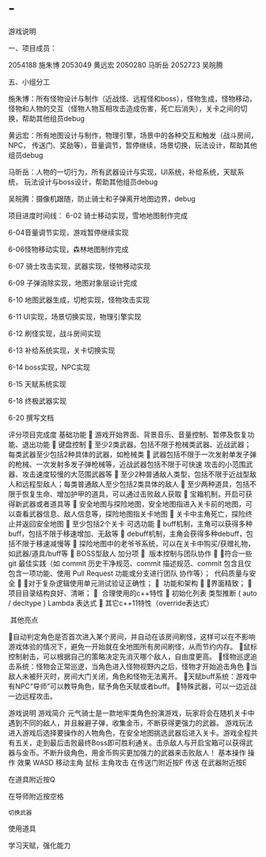 # -
游戏说明

一、项目成员：

2054188 施朱博 
2053049 黄远宏
2050280 马昕岳
2052723 吴皖腾

五、小组分工

施朱博：所有怪物设计与制作（近战怪、远程怪和boss），怪物生成，怪物移动，怪物和人物的交互（怪物人物互相攻击造成伤害，死亡后消失），关卡之间的切换，帮助其他组员debug

黄远宏：所有地图设计与制作，物理引擎，场景中的各种交互和触发（战斗房间，NPC， 传送门、奖励等），音量调节，暂停继续，场景切换，玩法设计，帮助其他组员debug  	

马昕岳：人物的一切行为，所有武器设计与实现，UI系统，补给系统，天赋系统， 玩法设计与boss设计，帮助其他组员debug
 
吴皖腾：摄像机跟随，防止骑士和子弹离开地图边界，debug


项目进度时间线：
6-02 骑士移动实现，雪地地图制作完成

6-04音量调节实现，游戏暂停继续实现

6-06怪物移动实现，森林地图制作完成

6-07 骑士攻击实现，武器实现，怪物移动实现

6-09 子弹消除实现，地图对象层设计完成

6-10 地图武器生成，切枪实现，怪物攻击实现

6-11 UI实现，场景切换实现，物理引擎实现

6-12 刷怪实现，战斗房间实现

6-13 补给系统实现，关卡切换实现

6-14 boss实现，NPC实现

6-15 天赋系统实现

6-18 终极武器实现

6-20 撰写文档


评分项目完成度
基础功能
 游戏开始界⾯、背景⾳乐、⾳量控制、暂停及恢复功能、退出功能
 键盘控制
 ⾄少2类武器，包括不限于枪械类武器、近战武器；每类武器⾄少包括2种具体的武器，如枪械类
 武器包括不限于⼀次发射单发⼦弹的枪械、⼀次发射多发⼦弹枪械等，近战武器包括不限于可快速 攻击的⼩范围武器、攻击速度较慢的⼤范围武器等
 ⾄少2种普通敌⼈类型，包括不限于近战型敌⼈和远程型敌⼈；每类普通敌⼈⾄少包括2类具体的敌⼈
 ⾄少两种道具，包括不限于恢复⽣命、增加护甲的道具，可以通过击败敌⼈获取
 宝箱机制，开启可获得新武器或者道具等
 安全地图与探险地图，安全地图指进⼊关卡前的地图，可以查看武器信息、敌⼈信息等，探险地图指关卡地图
 关卡中主⻆死亡，探险终⽌并返回安全地图
 ⾄少包括2个关卡
可选功能
 buff机制，主⻆可以获得多种buff，包括不限于移速增加、⽆敌等
 debuff机制，主⻆会获得多种debuff，包括不限于移速减慢等
 探险地图中的⽼爷爷系统，可以在关卡中购买/获赠礼物，如武器/道具/buff等
 BOSS型敌⼈
加分项

 版本控制与团队协作

符合⼀些 git 最佳实践（如 commit 历史⼲净规范、commit 描述规范、commit 包含且仅包含⼀项功能、使⽤ Pull Request 功能或分⽀进⾏团队 协作等）；
 代码质量与安全

对于复杂逻辑使⽤单元测试验证正确性；

 功能和架构

界⾯精致；
项⽬⽬录结构良好、清晰；

 合理使用的c++特性

初始化列表
类型推断 ( auto / decltype )
Lambda 表达式
 其它c++11特性（override表达式）

 其他亮点

自动判定角色是否首次进入某个房间，并自动在该房间刷怪，这样可以在不影响游戏体验的情况下，避免一开始就在全地图所有房间刷怪，从而节约内存。
鼠标控制射击，可以根据自己的策略决定先消灭哪个敌人，自由度更高。
怪物巡逻追击系统：怪物会正常巡逻，当角色进入怪物视野内之后，怪物才开始追击角色
当敌人未被歼灭时，房间大门关闭，角色和怪物无法离开。
天赋buff系统：游戏中有NPC“导师”可以教导角色，赋予角色天赋或者buff。
特殊武器，可以一边近战一边远程攻击。






游戏说明
游戏简介
元气骑士是一款地牢类角色扮演游戏，玩家将会在随机关卡中遇到不同的敌人，并且躲避子弹，收集金币，不断获得更强力的武器。
游戏玩法
进入游戏后选择要操作的人物角色，在安全地图挑选武器后进入关卡。游戏全程共有五关，走到最后击败最终Boss即可胜利通关。击杀敌人与开启宝箱可以获得武器与金币。不断升级角色，用金币购买更加强力的武器来击败敌人！
基本操作
操作	效果
WASD	移动主角
鼠标	主角攻击
在传送门附近按F	传送
在武器附近按E

在道具附近按Q         

在导师附近按空格

	切换武器

使用道具

学习天赋，强化能力

